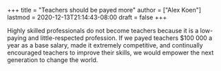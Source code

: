 +++
title = "Teachers should be payed more"
author = ["Alex Koen"]
lastmod = 2020-12-13T21:14:43-08:00
draft = false
+++

Highly skilled professionals do not become teachers because it is a low-paying and little-respected profession. If we payed teachers $100 000 a year as a base salary, made it extremely competitive, and continually encouraged teachers to improve their skills, we would empower the next generation to change the world.
